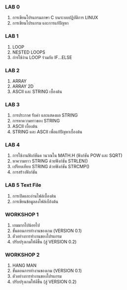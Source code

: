 ### LAB 0
  1. การเขียนโปรแกรมภาษา C บนระบบปฏิบัติการ LINUX  
  2. การเขียนโปรแกรม และการแก้ปัญหา  
  
### LAB 1
  1. LOOP  
  2. NESTED LOOPS  
  3. กํารใช้งําน LOOP ร่วมกับ IF...ELSE  
  
### LAB 2
  1. ARRAY  
  2. ARRAY 2D  
  3. ASCII และ STRING เบื้องต้น  
  
### LAB 3
  1. การประกาศ รับค่า และแสดงผล STRING  
  2. การหาความยาวของ STRING  
  3. ASCII เบื้องต้น  
  4. STRING และ ASCII เพื่อแก้ปัญหาเบื้องต้น  
  
### LAB 4
  1. การใช้งานฟังก์ชันค านวณใน MATH.H (ฟังก์ชัน POW และ SQRT)  
  2. หาความยาว STRING ด้วยฟังก์ชัน STRLEN()  
  3. เปรียบเทียบ STRING ด้วยฟังก์ชัน STRCMP()  
  4. การสร้างฟังก์ชัน  
  
### LAB 5 Text File
  1. การเปิดและอ่านไฟล์เบื้องต้น  
  2. การเขียนข้อมูลลงไฟล์เบือ้งต้น  
  
### WORKSHOP 1
  1. เกมมากไปน้อยไป  
  2. ขั้นตอนการทำงานของเกม (VERSION 0.1)  
  3. ตัวอย่างการทำงานของโปรแกรม  
  4. ปรับปรุงเกมให้ดีขึ้น (สู่ VERSION 0.2)  
  
### WORKSHOP 2
  1. HANG MAN  
  2. ขั้นตอนการทำงานของเกม (VERSION 0.1)  
  3. ตัวอย่างการทำงานของโปรแกรม  
  4. ปรับปรุงเกมให้ดีขึ้น (สู่ VERSION 0.2)  
  
